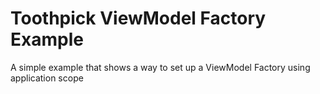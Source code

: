 # Toothpick ViewModel Factory Example
A simple example that shows a way to set up a ViewModel Factory using application scope
